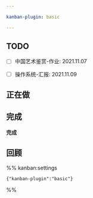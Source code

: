 ```yaml
---

kanban-plugin: basic

---
```


## TODO

- [ ] 中国艺术鉴赏-作业: 2021.11.07
- [ ] 操作系统-汇报: 2021.11.09


## 正在做



## 完成

**完成**


## 回顾





%% kanban:settings
```
{"kanban-plugin":"basic"}
```
%%
